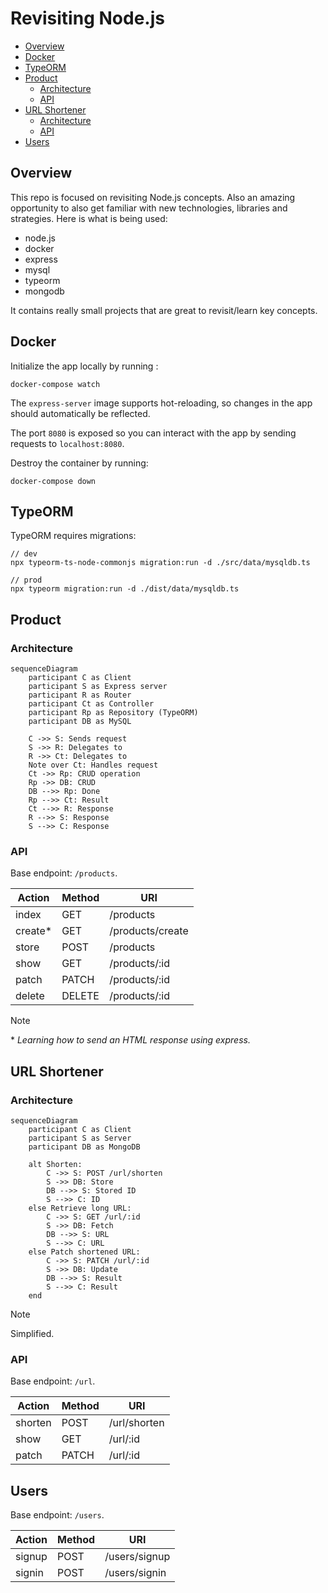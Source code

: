 # Revisiting Node.js <!-- omit in toc -->

- [Overview](#overview)
- [Docker](#docker)
- [TypeORM](#typeorm)
- [Product](#product)
  - [Architecture](#architecture)
  - [API](#api)
- [URL Shortener](#url-shortener)
  - [Architecture](#architecture-1)
  - [API](#api-1)
- [Users](#users)

## Overview

This repo is focused on revisiting Node.js concepts. Also an amazing opportunity to also get familiar with new technologies, libraries and strategies. Here is what is being used:

- node.js
- docker
- express
- mysql
- typeorm
- mongodb

It contains really small projects that are great to revisit/learn key concepts.

## Docker

Initialize the app locally by running :

```
docker-compose watch
```

The `express-server` image supports hot-reloading, so changes in the app should automatically be reflected.

The port `8080` is exposed so you can interact with the app by sending requests to `localhost:8080`.

Destroy the container by running:

```
docker-compose down
```

## TypeORM

TypeORM requires migrations:

```
// dev
npx typeorm-ts-node-commonjs migration:run -d ./src/data/mysqldb.ts

// prod
npx typeorm migration:run -d ./dist/data/mysqldb.ts
```

## Product

### Architecture

```mermaid
sequenceDiagram
    participant C as Client
    participant S as Express server
    participant R as Router
    participant Ct as Controller
    participant Rp as Repository (TypeORM)
    participant DB as MySQL

    C ->> S: Sends request
    S ->> R: Delegates to
    R ->> Ct: Delegates to
    Note over Ct: Handles request
    Ct ->> Rp: CRUD operation
    Rp ->> DB: CRUD
    DB -->> Rp: Done
    Rp -->> Ct: Result
    Ct -->> R: Response
    R -->> S: Response
    S -->> C: Response
```

### API

Base endpoint: `/products`.

| Action  | Method | URI              |
| ------- | ------ | ---------------- |
| index   | GET    | /products        |
| create* | GET    | /products/create |
| store   | POST   | /products        |
| show    | GET    | /products/:id    |
| patch   | PATCH  | /products/:id    |
| delete  | DELETE | /products/:id    |

> [!NOTE]
> 
> \* _Learning how to send an HTML response using express._

## URL Shortener

### Architecture

```mermaid
sequenceDiagram
    participant C as Client
    participant S as Server
    participant DB as MongoDB

    alt Shorten:
        C ->> S: POST /url/shorten
        S ->> DB: Store
        DB -->> S: Stored ID
        S -->> C: ID
    else Retrieve long URL:
        C ->> S: GET /url/:id
        S ->> DB: Fetch
        DB -->> S: URL
        S -->> C: URL
    else Patch shortened URL:
        C ->> S: PATCH /url/:id
        S ->> DB: Update
        DB -->> S: Result
        S -->> C: Result
    end
```

> [!NOTE]
> 
> Simplified.

### API

Base endpoint: `/url`.

| Action  | Method | URI          |
| ------- | ------ | ------------ |
| shorten | POST   | /url/shorten |
| show    | GET    | /url/:id     |
| patch   | PATCH  | /url/:id     |

## Users

Base endpoint: `/users`.

| Action | Method | URI           |
| ------ | ------ | ------------- |
| signup | POST   | /users/signup |
| signin | POST   | /users/signin |

